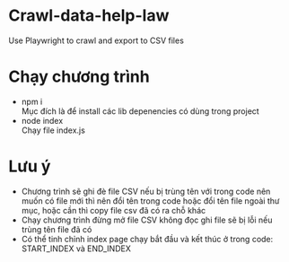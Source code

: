# Crawl-data-help-law
Use Playwright to crawl and export to CSV files
# Chạy chương trình
- npm i  
Mục đích là để install các lib depenencies có dùng trong project
- node index  
Chạy file index.js
# Lưu ý
- Chương trình sẽ ghi đè file CSV nếu bị trùng tên với trong code nên muốn có file mới thì nên đổi tên trong code hoặc đổi tên file ngoài thư mục, hoặc cần thì copy file csv đã có ra chỗ khác
- Chạy chương trình đừng mở file CSV không đọc ghi file sẽ bị lỗi nếu trùng tên file đã có
- Có thể tinh chỉnh index page chạy bắt đầu và kết thúc ở trong code: START_INDEX và END_INDEX
